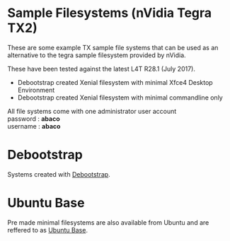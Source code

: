 # Sample Filesystems (nVidia Tegra TX2)

These are some example TX sample file systems that can be used as an alternative to the tegra sample filesystem provided by nVidia.

These have been tested against the latest L4T R28.1 (July 2017).

* Debootstrap created Xenial filesystem with minimal Xfce4 Desktop Environment
* Debootstrap created Xenial filesystem with minimal commandline only

All file systems come with one administrator user account  
password : **abaco**  
username : **abaco**

# Debootstrap
Systems created with [Debootstrap](https://wiki.debian.org/Debootstrap).

# Ubuntu Base
Pre made minimal filesystems are also available from Ubuntu and are reffered to as [Ubuntu Base](https://wiki.ubuntu.com/Base).
